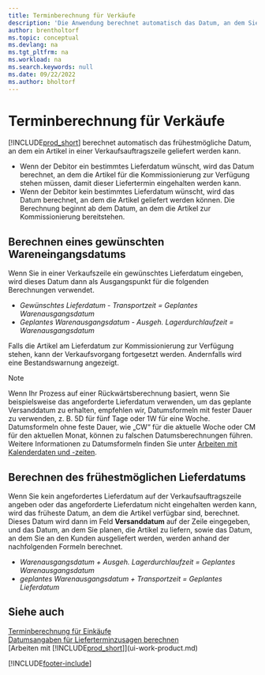 ```yaml
---
title: Terminberechnung für Verkäufe
description: 'Die Anwendung berechnet automatisch das Datum, an dem Sie ein Element bestellen müssen, damit es zu einem bestimmten Datum im Bestand ist und zur Kommissionierung zur Verfügung steht.'
author: brentholtorf
ms.topic: conceptual
ms.devlang: na
ms.tgt_pltfrm: na
ms.workload: na
ms.search.keywords: null
ms.date: 09/22/2022
ms.author: bholtorf
---
```

# <a name="delivery-date-calculation-for-sales"></a>Terminberechnung für Verkäufe

[!INCLUDE[prod_short](includes/prod_short.md)] berechnet automatisch das frühestmögliche Datum, an dem ein Artikel in einer Verkaufsauftragszeile geliefert werden kann.

* Wenn der Debitor ein bestimmtes Lieferdatum wünscht, wird das Datum berechnet, an dem die Artikel für die Kommissionierung zur Verfügung stehen müssen, damit dieser Liefertermin eingehalten werden kann.
* Wenn der Debitor kein bestimmtes Lieferdatum wünscht, wird das Datum berechnet, an dem die Artikel geliefert werden können. Die Berechnung beginnt ab dem Datum, an dem die Artikel zur Kommissionierung bereitstehen.

## <a name="calculating-a-requested-delivery-date"></a>Berechnen eines gewünschten Wareneingangsdatums

Wenn Sie in einer Verkaufszeile ein gewünschtes Lieferdatum eingeben, wird dieses Datum dann als Ausgangspunkt für die folgenden Berechnungen verwendet.

- *Gewünschtes Lieferdatum - Transportzeit = Geplantes Warenausgangsdatum*
- *Geplantes Warenausgangsdatum - Ausgeh. Lagerdurchlaufzeit = Warenausgangsdatum*

Falls die Artikel am Lieferdatum zur Kommissionierung zur Verfügung stehen, kann der Verkaufsvorgang fortgesetzt werden. Andernfalls wird eine Bestandswarnung angezeigt.

> [!NOTE]
> Wenn Ihr Prozess auf einer Rückwärtsberechnung basiert, wenn Sie beispielsweise das angeforderte Lieferdatum verwenden, um das geplante Versanddatum zu erhalten, empfehlen wir, Datumsformeln mit fester Dauer zu verwenden, z. B. 5D für fünf Tage oder 1W für eine Woche. Datumsformeln ohne feste Dauer, wie „CW“ für die aktuelle Woche oder CM für den aktuellen Monat, können zu falschen Datumsberechnungen führen. Weitere Informationen zu Datumsformeln finden Sie unter [Arbeiten mit Kalenderdaten und -zeiten](ui-enter-date-ranges.md).

## <a name="calculating-the-earliest-possible-delivery-date"></a>Berechnen des frühestmöglichen Lieferdatums

Wenn Sie kein angefordertes Lieferdatum auf der Verkaufsauftragszeile angeben oder das angeforderte Lieferdatum nicht eingehalten werden kann, wird das früheste Datum, an dem die Artikel verfügbar sind, berechnet. Dieses Datum wird dann im Feld **Versanddatum** auf der Zeile eingegeben, und das Datum, an dem Sie planen, die Artikel zu liefern, sowie das Datum, an dem Sie an den Kunden ausgeliefert werden, werden anhand der nachfolgenden Formeln berechnet.

- *Warenausgangsdatum + Ausgeh. Lagerdurchlaufzeit = Geplantes Warenausgangsdatum*
- *geplantes Warenausgangsdatum + Transportzeit = Geplantes Lieferdatum*

## <a name="see-also"></a>Siehe auch

[Terminberechnung für Einkäufe](purchasing-date-calculation-for-purchases.md)  
[Datumsangaben für Lieferterminzusagen berechnen](sales-how-to-calculate-order-promising-dates.md)  
[Arbeiten mit [!INCLUDE[prod_short](includes/prod_short.md)]](ui-work-product.md)  

[!INCLUDE[footer-include](includes/footer-banner.md)]
